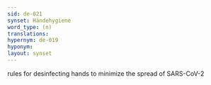 ```yaml
---
sid: de-021
synset: Händehygiene
word_type: (n)
translations: 
hypernym: de-019
hyponym: 
layout: synset
---
```

rules for desinfecting hands to minimize the spread of SARS-CoV-2